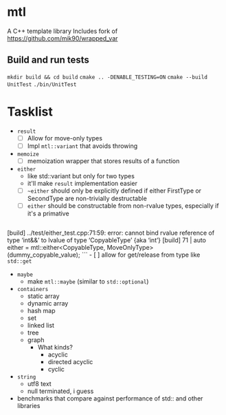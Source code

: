 # mtl
A C++ template library
Includes fork of https://github.com/mik90/wrapped_var

## Build and run tests
`mkdir build && cd build`
`cmake .. -DENABLE_TESTING=ON`
`cmake --build UnitTest`
`./bin/UnitTest`

# Tasklist
* `result`
    - [ ] Allow for move-only types
    - [ ] Impl `mtl::variant` that avoids throwing
* `memoize`
    - [ ] memoization wrapper that stores results of a function
* `either`
    - like std::variant but only for two types
    - it'll make `result` implementation easier
    - [ ] `~either` should only be explicitly defined if either FirstType or SecondType are non-trivially destructable
    - [ ] `either` should be constructable from non-rvalue types, especially if it's a primative
    ```
[build] ../test/either_test.cpp:71:59: error: cannot bind rvalue reference of type ‘int&&’ to lvalue of type ‘CopyableType’ {aka ‘int’}
[build]    71 |     auto either = mtl::either<CopyableType, MoveOnlyType>(dummy_copyable_value);
    ```
    - [ ] allow for get/release from type like `std::get`
* `maybe`
    - make `mtl::maybe` (similar to `std::optional`) 
* `containers`
    - static array
    - dynamic array
    - hash map
    - set
    - linked list
    - tree
    - graph
        - What kinds?
            - acyclic
            - directed acyclic
            - cyclic
* `string`
    - utf8 text
    - null terminated, i guess
* benchmarks that compare against performance of std:: and other libraries